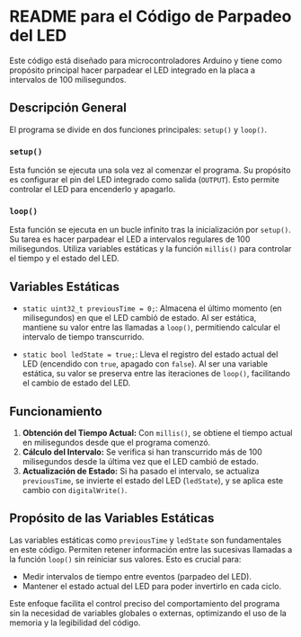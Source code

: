 # README para el Código de Parpadeo del LED

Este código está diseñado para microcontroladores Arduino y tiene como propósito principal hacer parpadear el LED integrado en la placa a intervalos de 100 milisegundos.

## Descripción General

El programa se divide en dos funciones principales: `setup()` y `loop()`.

### `setup()`

Esta función se ejecuta una sola vez al comenzar el programa. Su propósito es configurar el pin del LED integrado como salida (`OUTPUT`). Esto permite controlar el LED para encenderlo y apagarlo.

### `loop()`

Esta función se ejecuta en un bucle infinito tras la inicialización por `setup()`. Su tarea es hacer parpadear el LED a intervalos regulares de 100 milisegundos. Utiliza variables estáticas y la función `millis()` para controlar el tiempo y el estado del LED.

## Variables Estáticas

- `static uint32_t previousTime = 0;`: Almacena el último momento (en milisegundos) en que el LED cambió de estado. Al ser estática, mantiene su valor entre las llamadas a `loop()`, permitiendo calcular el intervalo de tiempo transcurrido.

- `static bool ledState = true;`: Lleva el registro del estado actual del LED (encendido con `true`, apagado con `false`). Al ser una variable estática, su valor se preserva entre las iteraciones de `loop()`, facilitando el cambio de estado del LED.

## Funcionamiento

1. **Obtención del Tiempo Actual:** Con `millis()`, se obtiene el tiempo actual en milisegundos desde que el programa comenzó.
2. **Cálculo del Intervalo:** Se verifica si han transcurrido más de 100 milisegundos desde la última vez que el LED cambió de estado.
3. **Actualización de Estado:** Si ha pasado el intervalo, se actualiza `previousTime`, se invierte el estado del LED (`ledState`), y se aplica este cambio con `digitalWrite()`.

## Propósito de las Variables Estáticas

Las variables estáticas como `previousTime` y `ledState` son fundamentales en este código. Permiten retener información entre las sucesivas llamadas a la función `loop()` sin reiniciar sus valores. Esto es crucial para:
- Medir intervalos de tiempo entre eventos (parpadeo del LED).
- Mantener el estado actual del LED para poder invertirlo en cada ciclo.

Este enfoque facilita el control preciso del comportamiento del programa sin la necesidad de variables globales o externas, optimizando el uso de la memoria y la legibilidad del código.